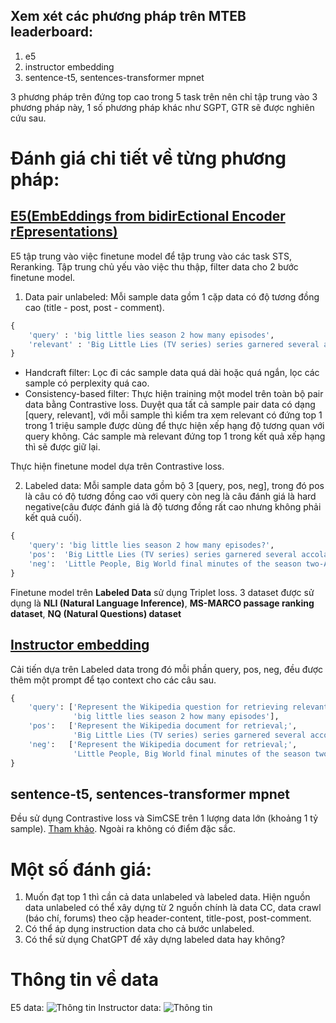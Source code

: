 ## Xem xét các phương pháp trên MTEB leaderboard:
1. e5
2. instructor embedding
3. sentence-t5, sentences-transformer mpnet

3 phương pháp trên đứng top cao trong 5 task trên nên chỉ tập trung vào 3 phương pháp này, 1 số phương pháp khác như SGPT, GTR sẽ được nghiên cứu sau.

# Đánh giá chi tiết về từng phương pháp:
## [E5(EmbEddings from bidirEctional Encoder rEpresentations)](https://arxiv.org/pdf/2212.03533.pdf)
E5 tập trung vào việc finetune model để tập trung vào các task STS, Reranking. Tập trung chủ yếu vào việc thu thập, filter data cho 2 bước finetune model.
1. Data pair unlabeled: Mỗi sample data gồm 1 cặp data có độ tương đồng cao (title - post, post - comment).
```python
{
    'query' : 'big little lies season 2 how many episodes',
    'relevant' : 'Big Little Lies (TV series) series garnered several accolades. It received 16 Emmy Award nominations and won eight, including Outstanding Limited Series and acting awards for Kidman, Skarsgård, and Dern. The trio also won Golden Globe Awards in addition to a Golden Globe Award for Best Miniseries or Television Film win for the series. Kidman and Skarsgård also received Screen Actors Guild Awards for their performances. Despite originally being billed as a miniseries, HBO renewed the series for a second season. Production on the second season began in March 2018 and is set to premiere in 2019. All seven episodes are being written by Kelley'
}
```
- Handcraft filter: Lọc đi các sample data quá dài hoặc quá ngắn, lọc các sample có perplexity quá cao.
- Consistency-based filter: Thực hiện training một model trên toàn bộ pair data bằng Contrastive loss. Duyệt qua tất cả sample pair data có dạng [query, relevant], với mỗi sample thì kiểm tra xem relevant có đứng top 1 trong 1 triệu sample được dùng để thực hiện xếp hạng độ tương quan với query không. Các sample mà relevant đứng top 1 trong kết quả xếp hạng thì sẽ được giữ lại.

Thực hiện finetune model dựa trên Contrastive loss.

2. Labeled data: Mỗi sample data gồm bộ 3 [query, pos, neg], trong đó pos là câu có độ tương đồng cao với query còn neg là câu đánh giá là hard negative(câu được đánh giá là độ tương đồng rất cao nhưng không phải kết quả cuối).
```python
{
    'query': 'big little lies season 2 how many episodes?',
    'pos':  'Big Little Lies (TV series) series garnered several accolades. It received 16 Emmy Award nominations and won eight, including Outstanding Limited Series and acting awards for Kidman, Skarsgård, and Dern. The trio also won Golden Globe Awards in addition to a Golden Globe Award for Best Miniseries or Television Film win for the series. Kidman and Skarsgård also received Screen Actors Guild Awards for their performances. Despite originally being billed as a miniseries, HBO renewed the series for a second season. Production on the second season began in March 2018 and is set to premiere in 2019. All seven episodes are being written by Kelley',
    'neg':  'Little People, Big World final minutes of the season two-A finale, "Farm Overload". A crowd had gathered around Jacob, who was lying on the ground near the trebuchet. The first two episodes of season two-B focus on the accident, and how the local media reacted to it. The first season of "Little People, Big World" generated solid ratings for TLC (especially in the important 18–49 demographic), leading to the show\'s renewal for a second season. Critical reviews of the series have been generally positive, citing the show\'s positive portrayal of little people. Conversely, other reviews have claimed that the show has a voyeuristic bend'
}
```
Finetune model trên **Labeled Data** sử dụng Triplet loss. 3 dataset được sử dụng là **NLI (Natural Language Inference)**, **MS-MARCO passage ranking dataset**, **NQ (Natural Questions) dataset**

## [Instructor embedding](https://github.com/HKUNLP/instructor-embedding)
Cải tiến dựa trên Labeled data trong đó mỗi phần query, pos, neg, đều được thêm một prompt để tạo context cho các câu sau.
```python
{
    'query': ['Represent the Wikipedia question for retrieving relevant documents;',
              'big little lies season 2 how many episodes'],
    'pos':   ['Represent the Wikipedia document for retrieval;',
              'Big Little Lies (TV series) series garnered several accolades. It received 16 Emmy Award nominations and won eight, including Outstanding Limited Series and acting awards for Kidman, Skarsgård, and Dern. The trio also won Golden Globe Awards in addition to a Golden Globe Award for Best Miniseries or Television Film win for the series. Kidman and Skarsgård also received Screen Actors Guild Awards for their performances. Despite originally being billed as a miniseries, HBO renewed the series for a second season. Production on the second season began in March 2018 and is set to premiere in 2019. All seven episodes are being written by Kelley'],
    'neg':   ['Represent the Wikipedia document for retrieval;',
              'Little People, Big World final minutes of the season two-A finale, "Farm Overload". A crowd had gathered around Jacob, who was lying on the ground near the trebuchet. The first two episodes of season two-B focus on the accident, and how the local media reacted to it. The first season of "Little People, Big World" generated solid ratings for TLC (especially in the important 18–49 demographic), leading to the show\'s renewal for a second season. Critical reviews of the series have been generally positive, citing the show\'s positive portrayal of little people. Conversely, other reviews have claimed that the show has a voyeuristic bend']
}
```

## sentence-t5, sentences-transformer mpnet 
Đều sử dụng Contrastive loss và SimCSE trên 1 lượng data lớn (khoảng 1 tỷ sample). [Tham khảo](https://huggingface.co/sentence-transformers/all-mpnet-base-v2#background). Ngoài ra không có điểm đặc sắc.

# Một số đánh giá:
1. Muốn đạt top 1 thì cần cả data unlabeled và labeled data. Hiện nguồn data unlabeled có thể xây dựng từ 2 nguồn chính là data CC, data crawl (báo chí, forums) theo cặp header-content, title-post, post-comment.
2. Có thể áp dụng instruction data cho cả bước unlabeled.
3. Có thể sử dụng ChatGPT để xây dựng labeled data hay không?

# Thông tin về data
E5 data: 
![Thông tin](https://cdn.discordapp.com/attachments/1109339491807809656/1195727243171868713/image.png?ex=65b50ac6&is=65a295c6&hm=93d36da2deae5f2d473d34d8464250b2100e249acca48d7cb621dac17eb354a1&)
Instructor data:
![Thông tin](https://instructor-embedding.github.io/static/images/instruction_examples.png)

